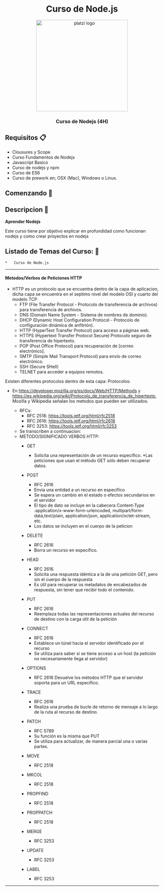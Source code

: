 <div align="center">
  <h1>Curso de Node.js</h1>
  <img src="https://upload.wikimedia.org/wikipedia/commons/3/32/Platzi.jpg" alt="platzi logo" height="300px">
  <h3 style="font-weight:bold;" >Curso de Nodejs (4H)</h3>
  <h5></h5>
</div>

## Requisitos :clipboard:

*   Clousures y Scope
*   Curso Fundamentos de Nodejs
*   Javascript Basico
*   Curso de nodejs y npm
*   Curso de ES6
*   Curso de prework en; OSX (Mac), Windows o Linux.

## Comenzando 🚀

## Descripcion :notebook:

**Aprender Nodejs**
<p>Este curso tiene por objetivo explicar en profundidad como funcionan nodejs y como crear proyectos en nodejs </p>

## Listado de Temas del Curso: 💯
    *   Curso de Node.js
---
#### **Metodos/Verbos de Peticiones HTTP**
* HTTP es un protocolo que se encuentra dentro de la capa de aplicacion, dicha capa se encuentra en el septimo nivel del modelo OSI y cuarto del modelo TCP.
  * FTP (File Transfer Protocol - Protocolo de transferencia de archivos) para transferencia de archivos.
  * DNS (Domain Name System - Sistema de nombres de dominio).
  * DHCP (Dynamic Host Configuration Protocol - Protocolo de configuración dinámica de anfitrión).
  * HTTP (HyperText Transfer Protocol) para acceso a páginas web.
  * HTTPS (Hypertext Transfer Protocol Secure) Protocolo seguro de transferencia de hipertexto.
  * POP (Post Office Protocol) para recuperación de [correo electrónico].
  * SMTP (Simple Mail Transport Protocol) para envío de correo electrónico.
  * SSH (Secure SHell)
  * TELNET para acceder a equipos remotos.

Existen diferentes protocolos dentro de esta capa:
Protocolos:
* En https://developer.mozilla.org/es/docs/Web/HTTP/Methods y https://es.wikipedia.org/wiki/Protocolo_de_transferencia_de_hipertexto, Mozilla y Wikipedia señalan los metodos que pueden ser utilizados.

  * RFCs:
    * RFC 2518: https://tools.ietf.org/html/rfc2518
    * RFC 2616: https://tools.ietf.org/html/rfc2616
    * RFC 3253: https://tools.ietf.org/html/rfc3253
  * Se transcriben a continuacion: 
  * METODO/SIGNIFICADO VERBOS HTTP: 
    * GET
      * Solicita una representación de un recurso específico.
      *Las peticiones que usan el método GET sólo deben recuperar datos.
  
    * POST
      * RFC 2616
      * Envia una entidad a un recurso en específico
      * Se espera un cambio en el estado o efectos secundarios en el servidor
      * El tipo de dato se incluye en la cabecera Content-Type :application/x-www-form-urlencoded, multipart/form-data,text/plain, application/json, application/octet-stream, etc.
      * Los datos se incluyen en el cuerpo de la peticion
      
    * DELETE
      * RFC 2616
      * Borra un recurso en específico.
    
    * HEAD
      * RFC 2616.
      * Solicita una respuesta idéntica a la de una petición GET, pero sin el cuerpo de la respuesta
      * Es útil para recuperar os metadatos de encabezados de respuesta, sin tener que recibir todo el contenido.
    
    * PUT
      * RFC 2616
      * Reemplaza todas las representaciones actuales del recurso de destino con la carga útil de la petición
    
    * CONNECT
      * RFC 2616
      * Establece un túnel hacia el servidor identificado por el recurso
      * Se utiliza para saber si se tiene acceso a un host (la petición no necesariamente llega al servidor)
    
    * OPTIONS
      * RFC 2616
      Devuelve los métodos HTTP que el servidor soporta para un URL específico.
    
    * TRACE
      * RFC 2616
      * Realiza una prueba de bucle de retorno de mensaje a lo largo de la ruta al recurso de destino.       
    
    * PATCH
      * RFC 5789
      * Su función es la misma que PUT
      * Se utiliza para actualizar, de manera parcial una o varias partes.
    
    * MOVE
      * RFC 2518
    * MKCOL
      * RFC 2518
    * PROPFIND
      * RFC 2518
    * PROPPATCH
      * RFC 2518
    * MERGE
      * RFC 3253
    * UPDATE
      * RFC 3253
    * LABEL 
      * RFC 3253

---

####
